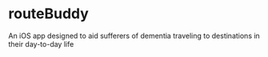 # routeBuddy
An iOS app designed to aid sufferers of dementia traveling to destinations in their day-to-day life
